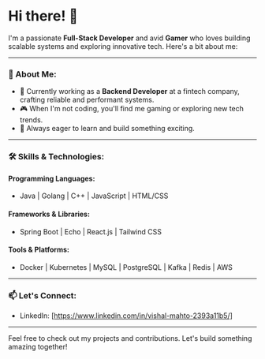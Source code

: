 
# Hi there! 👋

I'm a passionate **Full-Stack Developer** and avid **Gamer** who loves building scalable systems and exploring innovative tech. Here's a bit about me:

---

### 🚀 About Me:
- 🔧 Currently working as a **Backend Developer** at a fintech company, crafting reliable and performant systems.
- 🎮 When I'm not coding, you'll find me gaming or exploring new tech trends.
- 🌱 Always eager to learn and build something exciting.

---

### 🛠️ Skills & Technologies:
#### Programming Languages:
- Java | Golang | C++ | JavaScript | HTML/CSS

#### Frameworks & Libraries:
- Spring Boot | Echo | React.js | Tailwind CSS

#### Tools & Platforms:
- Docker | Kubernetes | MySQL | PostgreSQL | Kafka | Redis | AWS

---

### 📫 Let's Connect:
- LinkedIn: [https://www.linkedin.com/in/vishal-mahto-2393a11b5/]
---

Feel free to check out my projects and contributions. Let's build something amazing together!
